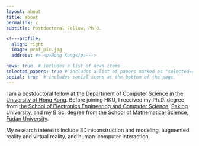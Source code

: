 ```yaml
---
layout: about
title: about
permalink: /
subtitle: Postdoctoral Fellow, Ph.D.

<!---profile:
  align: right
  image: prof_pic.jpg
  address: #> <p>Hong Kong</p>--->

news: true  # includes a list of news items
selected_papers: true # includes a list of papers marked as "selected={true}"
social: true  # includes social icons at the bottom of the page
---
```


I am a postdoctoral fellow at [the Department of Computer Science](https://www.cs.hku.hk/) in [the University of Hong Kong](https://hku.hk/). Before joining HKU, I received my Ph.D. degree from [the School of Electronics Engineering and Computer Science](https://eecs.pku.edu.cn/en/), [Peking University](https://english.pku.edu.cn/), and my B.Sc. degree from [the School of Mathematical Science](https://math.fudan.edu.cn/mathen/main.htm), [Fudan University](https://www.fudan.edu.cn/en/).

My research interests include 3D reconstruction and modeling, augmented reality and virtual reality, and human–computer interaction.


<!---Write your biography here. Tell the world about yourself. Link to your favorite [subreddit](http://reddit.com). You can put a picture in, too. The code is already in, just name your picture `prof_pic.jpg` and put it in the `img/` folder.

Put your address / P.O. box / other info right below your picture. You can also disable any these elements by editing `profile` property of the YAML header of your `_pages/about.md`. Edit `_bibliography/papers.bib` and Jekyll will render your [publications page](/al-folio/publications/) automatically.

Link to your social media connections, too. This theme is set up to use [Font Awesome icons](http://fortawesome.github.io/Font-Awesome/) and [Academicons](https://jpswalsh.github.io/academicons/), like the ones below. Add your Facebook, Twitter, LinkedIn, Google Scholar, or just disable all of them.--->
